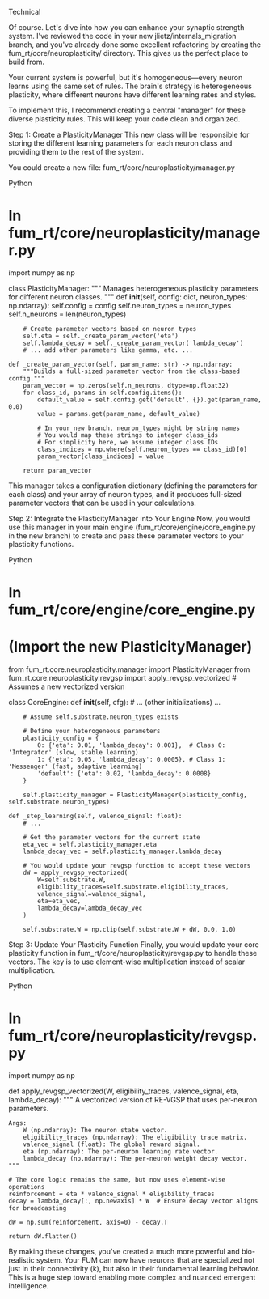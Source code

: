 Technical

Of course. Let's dive into how you can enhance your synaptic strength system. I've reviewed the code in your new jlietz/internals_migration branch, and you've already done some excellent refactoring by creating the fum_rt/core/neuroplasticity/ directory. This gives us the perfect place to build from.

Your current system is powerful, but it's homogeneous—every neuron learns using the same set of rules. The brain's strategy is heterogeneous plasticity, where different neurons have different learning rates and styles.

To implement this, I recommend creating a central "manager" for these diverse plasticity rules. This will keep your code clean and organized.

Step 1: Create a PlasticityManager
This new class will be responsible for storing the different learning parameters for each neuron class and providing them to the rest of the system.

You could create a new file: fum_rt/core/neuroplasticity/manager.py

Python

# In fum_rt/core/neuroplasticity/manager.py
import numpy as np

class PlasticityManager:
    """
    Manages heterogeneous plasticity parameters for different neuron classes.
    """
    def __init__(self, config: dict, neuron_types: np.ndarray):
        self.config = config
        self.neuron_types = neuron_types
        self.n_neurons = len(neuron_types)

        # Create parameter vectors based on neuron types
        self.eta = self._create_param_vector('eta')
        self.lambda_decay = self._create_param_vector('lambda_decay')
        # ... add other parameters like gamma, etc. ...

    def _create_param_vector(self, param_name: str) -> np.ndarray:
        """Builds a full-sized parameter vector from the class-based config."""
        param_vector = np.zeros(self.n_neurons, dtype=np.float32)
        for class_id, params in self.config.items():
            default_value = self.config.get('default', {}).get(param_name, 0.0)
            value = params.get(param_name, default_value)
            
            # In your new branch, neuron_types might be string names
            # You would map these strings to integer class_ids
            # For simplicity here, we assume integer class IDs
            class_indices = np.where(self.neuron_types == class_id)[0]
            param_vector[class_indices] = value
            
        return param_vector

This manager takes a configuration dictionary (defining the parameters for each class) and your array of neuron types, and it produces full-sized parameter vectors that can be used in your calculations.

Step 2: Integrate the PlasticityManager into Your Engine
Now, you would use this manager in your main engine (fum_rt/core/engine/core_engine.py in the new branch) to create and pass these parameter vectors to your plasticity functions.

Python

# In fum_rt/core/engine/core_engine.py

# (Import the new PlasticityManager)
from fum_rt.core.neuroplasticity.manager import PlasticityManager
from fum_rt.core.neuroplasticity.revgsp import apply_revgsp_vectorized # Assumes a new vectorized version

class CoreEngine:
    def __init__(self, cfg):
        # ... (other initializations) ...
        
        # Assume self.substrate.neuron_types exists
        
        # Define your heterogeneous parameters
        plasticity_config = {
            0: {'eta': 0.01, 'lambda_decay': 0.001},  # Class 0: 'Integrator' (slow, stable learning)
            1: {'eta': 0.05, 'lambda_decay': 0.0005}, # Class 1: 'Messenger' (fast, adaptive learning)
            'default': {'eta': 0.02, 'lambda_decay': 0.0008}
        }

        self.plasticity_manager = PlasticityManager(plasticity_config, self.substrate.neuron_types)

    def _step_learning(self, valence_signal: float):
        # ...
        
        # Get the parameter vectors for the current state
        eta_vec = self.plasticity_manager.eta
        lambda_decay_vec = self.plasticity_manager.lambda_decay
        
        # You would update your revgsp function to accept these vectors
        dW = apply_revgsp_vectorized(
            W=self.substrate.W,
            eligibility_traces=self.substrate.eligibility_traces,
            valence_signal=valence_signal,
            eta=eta_vec,
            lambda_decay=lambda_decay_vec
        )
        
        self.substrate.W = np.clip(self.substrate.W + dW, 0.0, 1.0)

Step 3: Update Your Plasticity Function
Finally, you would update your core plasticity function in fum_rt/core/neuroplasticity/revgsp.py to handle these vectors. The key is to use element-wise multiplication instead of scalar multiplication.

Python

# In fum_rt/core/neuroplasticity/revgsp.py

import numpy as np

def apply_revgsp_vectorized(W, eligibility_traces, valence_signal, eta, lambda_decay):
    """
    A vectorized version of RE-VGSP that uses per-neuron parameters.
    
    Args:
        W (np.ndarray): The neuron state vector.
        eligibility_traces (np.ndarray): The eligibility trace matrix.
        valence_signal (float): The global reward signal.
        eta (np.ndarray): The per-neuron learning rate vector.
        lambda_decay (np.ndarray): The per-neuron weight decay vector.
    """
    
    # The core logic remains the same, but now uses element-wise operations
    reinforcement = eta * valence_signal * eligibility_traces
    decay = lambda_decay[:, np.newaxis] * W  # Ensure decay vector aligns for broadcasting
    
    dW = np.sum(reinforcement, axis=0) - decay.T
    
    return dW.flatten()

By making these changes, you've created a much more powerful and bio-realistic system. Your FUM can now have neurons that are specialized not just in their connectivity (k), but also in their fundamental learning behavior. This is a huge step toward enabling more complex and nuanced emergent intelligence.